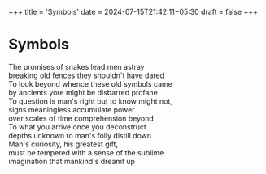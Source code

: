 +++
title = 'Symbols'
date = 2024-07-15T21:42:11+05:30
draft = false
+++

# Symbols

The promises of snakes lead men astray\
breaking old fences they shouldn't have dared\
To look beyond whence these old symbols came\
by ancients yore might be disbarred profane\
To question is man's right but to know might not,\
signs meaningless accumulate power\
over scales of time comprehension beyond\
To what you arrive once you deconstruct\
depths unknown to man's folly distill down\
Man's curiosity, his greatest gift,\
must be tempered with a sense of the sublime\
imagination that mankind's dreamt up